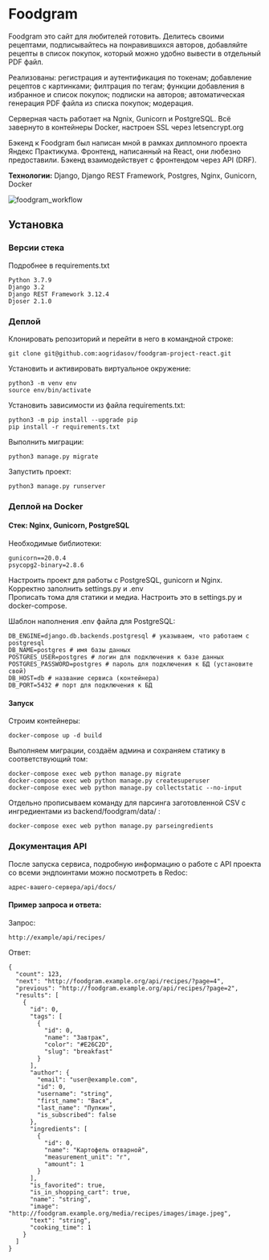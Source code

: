 # Foodgram
Foodgram это сайт для любителей готовить. 
Делитесь своими рецептами, подписывайтесь на понравившихся авторов, добавляйте рецепты в список покупок, который можно удобно вывести в отдельный PDF файл.  
  
Реализованы: регистрация и аутентификация по токенам; добавление рецептов с картинками; филтрация по тегам; функции добавления в избранное и список покупок; подписки на авторов; автоматическая генерация PDF файла из списка покупок; модерация.  
  
Серверная часть работает на Ngnix, Gunicorn и PostgreSQL. Всё завернуто в контейнеры Docker, настроен SSL через letsencrypt.org  
  
Бэкенд к Foodgram был написан мной в рамках дипломного проекта Яндекс Практикума. Фронтенд, написанный на React, они любезно предоставили. Бэкенд взаимодействует с фронтендом через API (DRF).
  
**Технологии:** Django, Django REST Framework, Postgres, Nginx, Gunicorn, Docker
  
![foodgram_workflow](https://github.com/aogridasov/foodgram-project-react/actions/workflows/foodgram_workflow.yml/badge.svg?event=push)
  
## Установка

### Версии стека
Подробнее в requirements.txt
```
Python 3.7.9
Django 3.2
Django REST Framework 3.12.4
Djoser 2.1.0
``` 

### Деплой
Клонировать репозиторий и перейти в него в командной строке:
```
git clone git@github.com:aogridasov/foodgram-project-react.git
``` 
Установить и активировать виртуальное окружение:
``` 
python3 -m venv env
source env/bin/activate
```
Установить зависимости из файла requirements.txt:
```
python3 -m pip install --upgrade pip
pip install -r requirements.txt
``` 
Выполнить миграции:
```
python3 manage.py migrate
```
Запустить проект:
```
python3 manage.py runserver
```

### Деплой на Docker
#### Стек: Nginx, Gunicorn, PostgreSQL

Необходимые библиотеки:
```
gunicorn==20.0.4
psycopg2-binary=2.8.6
```
Настроить проект для работы с PostgreSQL, gunicorn и Nginx.  
Корректно заполнить settings.py и .env  
Прописать тома для статики и медиа. Настроить это в settings.py и docker-compose.  

Шаблон наполнения .env файла для PostgreSQL:
```
DB_ENGINE=django.db.backends.postgresql # указываем, что работаем с postgresql
DB_NAME=postgres # имя базы данных
POSTGRES_USER=postgres # логин для подключения к базе данных
POSTGRES_PASSWORD=postgres # пароль для подключения к БД (установите свой)
DB_HOST=db # название сервиса (контейнера)
DB_PORT=5432 # порт для подключения к БД
```

#### Запуск

Строим контейнеры:
```
docker-compose up -d build
```

Выполняем миграции, создаём админа и сохраняем статику в соответствующий том:
```
docker-compose exec web python manage.py migrate
docker-compose exec web python manage.py createsuperuser
docker-compose exec web python manage.py collectstatic --no-input

```

Отдельно прописываем команду для парсинга заготовленной CSV с ингредиентами из backend/foodgram/data/ :
```
docker-compose exec web python manage.py parseingredients
```


### Документация API
После запуска сервиса, подробную информацию о работе с API проекта со всеми эндпоинтами можно посмотреть в Redoc:
```
адрес-вашего-сервера/api/docs/
```
#### Пример запроса и ответа:
Запрос:
```
http://example/api/recipes/
```
Ответ:
```
{
  "count": 123,
  "next": "http://foodgram.example.org/api/recipes/?page=4",
  "previous": "http://foodgram.example.org/api/recipes/?page=2",
  "results": [
    {
      "id": 0,
      "tags": [
        {
          "id": 0,
          "name": "Завтрак",
          "color": "#E26C2D",
          "slug": "breakfast"
        }
      ],
      "author": {
        "email": "user@example.com",
        "id": 0,
        "username": "string",
        "first_name": "Вася",
        "last_name": "Пупкин",
        "is_subscribed": false
      },
      "ingredients": [
        {
          "id": 0,
          "name": "Картофель отварной",
          "measurement_unit": "г",
          "amount": 1
        }
      ],
      "is_favorited": true,
      "is_in_shopping_cart": true,
      "name": "string",
      "image": "http://foodgram.example.org/media/recipes/images/image.jpeg",
      "text": "string",
      "cooking_time": 1
    }
  ]
}
```
